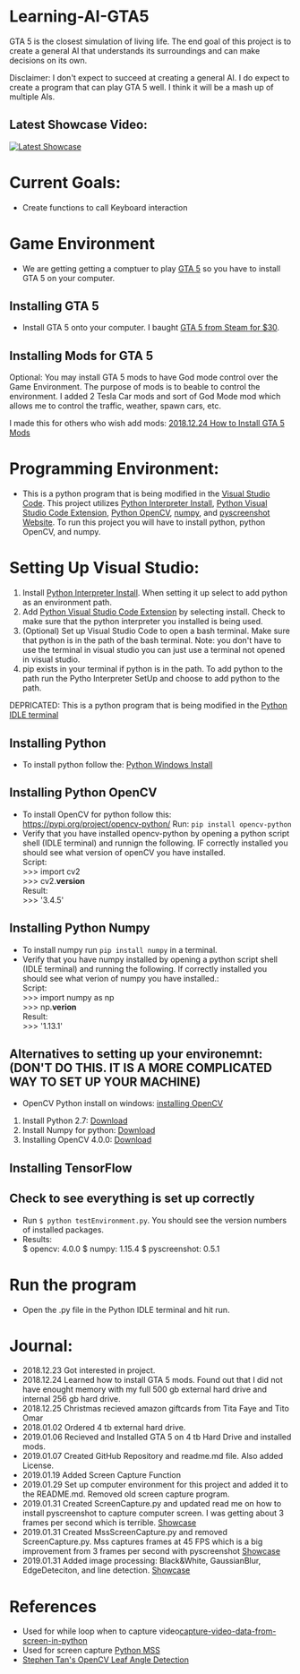 # Learning-AI-GTA5

GTA 5 is the closest simulation of living life. The end goal of this project is to create a general AI that understands its surroundings and can make decisions on its own.

Disclaimer: I don't expect to succeed at creating a general AI. I do expect to create a program that can play GTA 5 well. I think it will be a mash up of multiple AIs. 

## Latest Showcase Video: 
[![Latest Showcase](https://img.youtube.com/vi/I6uy5MXM1rs/0.jpg)](https://www.youtube.com/watch?v=I6uy5MXM1rs)

# Current Goals: 
- Create functions to call Keyboard interaction

# Game Environment 
- We are getting getting a comptuer to play [GTA 5](https://www.rockstargames.com/V/) so you have to install GTA 5 on your computer.

## Installing GTA 5
- Install GTA 5 onto your computer. I baught [GTA 5 from Steam for $30](https://store.steampowered.com/sale/gta/). 

## Installing Mods for GTA 5 
Optional: You may install GTA 5 mods to have God mode control over the Game Environment. 
The purpose of mods is to beable to control the environment. I added 2 Tesla Car mods and sort of God Mode mod which allows me to control the traffic, weather, spawn cars, etc. 

I made this for others who wish add mods: [2018.12.24 How to Install GTA 5 Mods](https://docs.google.com/document/d/1k3z26HRxOlJ-v-ALhVgJuAP70ht3Ny2YI8Lj5H43o_I/edit?usp=sharing)


# Programming Environment: 
- This is a python program that is being modified in the [Visual Studio Code](https://code.visualstudio.com/). This project utilizes [Python Interpreter Install](https://www.python.org/downloads/), [Python Visual Studio Code Extension](https://marketplace.visualstudio.com/items?itemName=ms-python.python), [Python OpenCV](https://pypi.org/project/opencv-python/), [numpy](http://www.numpy.org/), and [pyscreenshot Website](https://pypi.org/project/pyscreenshot/). To run this project you will have to install python, python OpenCV, and numpy. 

# Setting Up Visual Studio:  
1. Install [Python Interpreter Install](https://www.python.org/downloads/). When setting it up select to add python as an environment path. 
2. Add [Python Visual Studio Code Extension](https://marketplace.visualstudio.com/items?itemName=ms-python.python) by selecting install. Check to make sure that the python interpreter you installed is being used. 
3. (Optional) Set up Visual Studio Code to open a bash terminal. Make sure that python is in the path of the bash terminal. Note: you don't have to use the terminal in visual studio you can just use a terminal not opened in visual studio. 
4. pip exists in your terminal if python is in the path. To add python to the path run the Pytho Interpreter SetUp and choose to add python to the path. 


DEPRICATED: This is a python program that is being modified in the [Python IDLE terminal](https://www.python.org/downloads/)

## Installing Python 
- To install python follow the: [Python Windows Install](https://www.python.org/downloads/) 

## Installing Python OpenCV 
- To install OpenCV for python follow this: https://pypi.org/project/opencv-python/ Run: `pip install opencv-python`
- Verify that you have installed opencv-python by opening a python script shell (IDLE terminal) and runnign the following. IF correctly installed you should see what version of openCV you have installed. <br />
	Script: <br />
		>>> import cv2 <br />
		>>> cv2.__version__ <br />
	Result: <br />
		>>> '3.4.5'

## Installing Python Numpy 
- To install numpy run `pip install numpy` in a terminal. 
- Verify that you have numpy installed by opening a python script shell (IDLE terminal) and running the following. If correctly installed you should see what verion of numpy you have installed.: <br />
	Script: <br />
		>>> import numpy as np <br />
		>>> np.__verion__ <br />
	Result: <br />
		>>> '1.13.1'

## Alternatives to setting up your environemnt: (DON'T DO THIS. IT IS A MORE COMPLICATED WAY TO SET UP YOUR MACHINE) 
- OpenCV Python install on windows: [installing OpenCV](https://opencv-python-tutroals.readthedocs.io/en/latest/py_tutorials/py_setup/py_setup_in_windows/py_setup_in_windows.html#install-opencv-python-in-windows) 
1) Install Python 2.7: [Download](http://python.org/ftp/python/2.7.5/python-2.7.5.msi)
2) Install Numpy for python: [Download](http://sourceforge.net/projects/numpy/files/NumPy/1.7.1/numpy-1.7.1-win32-superpack-python2.7.exe/download)
3) Installing OpenCV 4.0.0: [Download](https://sourceforge.net/projects/opencvlibrary/files/)


## Installing TensorFlow 


## Check to see everything is set up correctly
- Run `$ python testEnvironment.py`. You should see the version numbers of installed packages.
- Results: <br/>
	$ opencv: 4.0.0
	$ numpy: 1.15.4
	$ pyscreenshot: 0.5.1

# Run the program
- Open the .py file in the Python IDLE terminal and hit run. 

# Journal: 
- 2018.12.23 Got interested in project.
- 2018.12.24 Learned how to install GTA 5 mods. Found out that I did not have enought memory with my full 500 gb external hard drive and internal 256 gb hard drive. 
- 2018.12.25 Christmas recieved amazon giftcards from Tita Faye and Tito Omar
- 2018.01.02 Ordered 4 tb external hard drive. 
- 2019.01.06 Recieved and Installed GTA 5 on 4 tb Hard Drive and installed mods. 
- 2019.01.07 Created GitHub Repository and readme.md file. Also added License.
- 2019.01.19 Added Screen Capture Function
- 2019.01.29 Set up computer environment for this project and added it to the README.md. Removed old screen capture program.
- 2019.01.31 Created ScreenCapture.py and updated read me on how to install pyscreenshot to capture computer screen. I was getting about 3 frames per second which is terrible. [Showcase](https://www.youtube.com/watch?v=nY062Zz0kbM&feature=youtu.be)
- 2019.01.31 Created MssScreenCapture.py and removed ScreenCapture.py. Mss captures frames at 45 FPS which is a big improvement from 3 frames per second with pyscreenshot [Showcase](https://www.youtube.com/watch?v=AZWjkMOSMxU&feature=youtu.be)
- 2019.01.31 Added image processing: Black&White, GaussianBlur, EdgeDeteciton, and line detection. [Showcase](https://www.youtube.com/watch?v=I6uy5MXM1rs&feature=youtu.be)


# References
- Used for while loop when to capture video[capture-video-data-from-screen-in-python](https://stackoverflow.com/questions/35097837/capture-video-data-from-screen-in-python)
- Used for screen capture [Python MSS](https://python-mss.readthedocs.io/examples.html)
- [Stephen Tan's OpenCV Leaf Angle Detection](https://github.com/stephensamonte/OpenCV-Leaf-Angle-Distribution-Detection)

